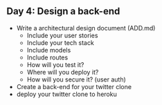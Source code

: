 ## Day 4: Design a back-end

* Write a architectural design document (ADD.md)
  * Include your user stories
  * Include your tech stack
  * Include models
  * Include routes
  * How will you test it?
  * Where will you deploy it?
  * How will you secure it? (user auth)
* Create a back-end for your twitter clone
* deploy your twitter clone to heroku
